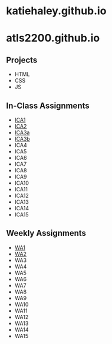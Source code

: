 # katiehaley.github.io

# atls2200.github.io

## Projects 

* HTML
* CSS
* JS

## In-Class Assignments 

* [ICA1](https://docs.google.com/document/d/1_n11byT-a5Z-rF3KMUVMA3t7l_Bc9iX5zeL0oImIR7s/edit?usp=sharing)
* [ICA2](https://docs.google.com/document/d/1LCS-q3uJ2K5Qka2Ybe_V-YvmYSV4nCytKg3C4WtcrXs/edit?usp=sharing)
* [ICA3a](http://127.0.0.1:5500/ica/ica3a.html) 
* [ICA3b](http://127.0.0.1:5500/ica3-part2/index.html)
* ICA4
* ICA5
* ICA6
* ICA7
* ICA8
* ICA9
* ICA10
* ICA11
* ICA12
* ICA13
* ICA14
* ICA15

## Weekly Assignments 

* [WA1](https://katiehaley.github.io/wa/wa1.html)
* [WA2](https://katiehaley.github.io/wa/wa2.html)
* WA3
* WA4
* WA5
* WA6
* WA7
* WA8
* WA9
* WA10
* WA11
* WA12
* WA13
* WA14
* WA15
